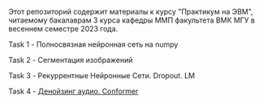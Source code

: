 Этот репозиторий содержит материалы к курсу "Практикум на ЭВМ", читаемому бакалаврам 3 курса кафедры ММП факультета ВМК МГУ в весеннем семестре 2023 года.

Task 1 - Полносвязная нейронная сеть на numpy   

Task 2 - Сегментация изображений  

Task 3 - Рекуррентные Нейронные Сети. Dropout. LM  

Task 4 - [Денойзинг аудио. Conformer](https://www.kaggle.com/code/nikishkinaeugene/task4/notebook)
